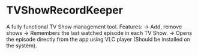 # TVShowRecordKeeper

A fully functional TV Show management tool.
Features:
  -> Add, remove shows
  -> Remembers the last watched episode in each TV Show.
  -> Opens the episode directly from the app using VLC player (Should be installed on the system).

